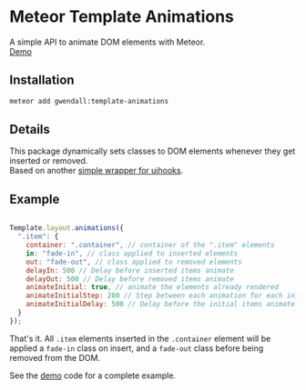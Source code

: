Meteor Template Animations
==========================

A simple API to animate DOM elements with Meteor.  
[Demo](http://template-animations.meteor.com)

Installation  
------------

``` sh
meteor add gwendall:template-animations
```

Details
-------

This package dynamically sets classes to DOM elements whenever they get inserted or removed.  
Based on another [simple wrapper for uihooks](http://github.com/gwendall/meteor-ui-hooks).


Example
-------  

``` javascript

Template.layout.animations({
  ".item": {
    container: ".container", // container of the ".item" elements
    in: "fade-in", // class applied to inserted elements
    out: "fade-out", // class applied to removed elements
    delayIn: 500 // Delay before inserted items animate
    delayOut: 500 // Delay before removed items animate
    animateInitial: true, // animate the elements already rendered
    animateInitialStep: 200 // Step between each animation for each initial item
    animateInitialDelay: 500 // Delay before the initial items animate
  }
});
```

That's it. All ``.item`` elements inserted in the ``.container`` element will be applied a ``fade-in`` class on insert, and a ``fade-out`` class before being removed from the DOM.  

See the [demo](http://github.com/gwendall/meteor-template-animations-demo) code for a complete example.
